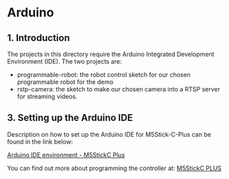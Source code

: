 # Arduino

## 1. Introduction
The projects in this directory require the Arduino Integrated Development Environment (IDE).
The two projects are:
* programmable-robot: the robot control sketch for our chosen programmable robot for the demo
* rstp-camera: the sketch to make our chosen camera into a RTSP server for streaming videos.

## 3. Setting up the Arduino IDE
Description on how to set up the Arduino IDE for M5Stick-C-Plus can be found in the link below:

[Arduino IDE environment - M5StickC Plus](https://docs.m5stack.com/en/quick_start/m5stickc_plus/Arduino-IDE-environment-M5StickC-Plus)

You can find out more about programming the controller at: 
[M5StickC PLUS](https://docs.m5stack.com/en/core/m5stickc_plus)

